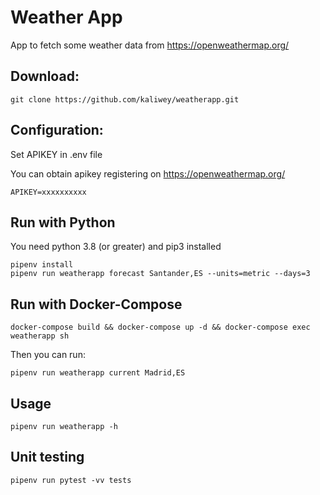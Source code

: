 # Weather App

App to fetch some weather data from https://openweathermap.org/
## Download:

```
git clone https://github.com/kaliwey/weatherapp.git
```

## Configuration:

Set APIKEY in .env file

You can obtain apikey registering on https://openweathermap.org/
```
APIKEY=xxxxxxxxxx
```
## Run with Python

You need python 3.8 (or greater) and pip3 installed
```
pipenv install
pipenv run weatherapp forecast Santander,ES --units=metric --days=3
```
## Run with Docker-Compose
```
docker-compose build && docker-compose up -d && docker-compose exec weatherapp sh
```
Then you can run:
```
pipenv run weatherapp current Madrid,ES
```

## Usage
```
pipenv run weatherapp -h
```

## Unit testing
```
pipenv run pytest -vv tests
```